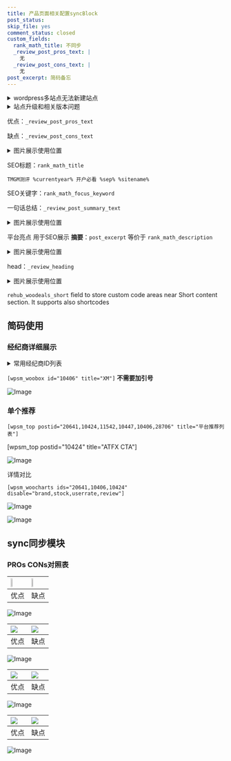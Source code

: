 ```yaml
---
title: 产品页面相关配置syncBlock
post_status: 
skip_file: yes
comment_status: closed
custom_fields:
  rank_math_title: 不同步
  _review_post_pros_text: |
    无
  _review_post_cons_text: |
    无
post_excerpt: 简码备忘
---
```

<details><summary>wordpress多站点无法新建站点</summary>

<li>和报错需要清理cookies一样的原因</li>
<li>wp-config.php里面<code>define( 'SUBDOMAIN_INSTALL', false );//子域名安装</code></li>
<li>新建子站点是用<code>define( 'SUBDOMAIN_INSTALL', true);//子域名安装</code> 完成以后，改成<code>false</code></li>
</details>

<details><summary>站点升级和相关版本问题</summary>

<p>wordpress：5.9.9
woocommerce：7.5.1
出现问题的地方：主题选项里面>><strong>Product layout >>compact style</strong></p>
<p>如何出现没有用过的字段 导致无法保存。先导出配置 然后进行修改，后面再次恢复即可。</p>
<p>出现部分字段无法显示时，需要返回默认布局后，对产品进行保存就好了。</p>
<p></p>
</details>

优点：`_review_post_pros_text`

缺点：`_review_post_cons_text`

<details><summary>图片展示使用位置</summary>

<img src="https://prod-files-secure.s3.us-west-2.amazonaws.com/39ed1227-6d7d-4570-be36-9ccd4a2c4241/f51d3d83-55d4-4bdf-9604-f37ec77ab556/Untitled.png?X-Amz-Algorithm=AWS4-HMAC-SHA256&X-Amz-Content-Sha256=UNSIGNED-PAYLOAD&X-Amz-Credential=ASIAZI2LB4663KHF47ZF%2F20250806%2Fus-west-2%2Fs3%2Faws4_request&X-Amz-Date=20250806T045519Z&X-Amz-Expires=3600&X-Amz-Security-Token=IQoJb3JpZ2luX2VjEDQaCXVzLXdlc3QtMiJHMEUCIFjvQAE9PEKOtHyTeFwKKDle4D6W5tDI%2BRNMH4nYYnOaAiEAoWJ7E2%2BuoY2CKg60BSFcxL%2FMXK9lkkJai%2BI7SYr1y1cq%2FwMIbRAAGgw2Mzc0MjMxODM4MDUiDIwAgkGNWQxKJl5cByrcA0gERkDUwRXvJbVR3bQ2%2B3GxENnivjuUuIBnvA7Ee%2B4LoovduBh5SFG4qNr7sUV37TDAdgESJ%2BAej2NKUkFULAKBt1e4EBIy7Mlalu0qRSnKJzEFT1%2Flisl3LP9LNwy4YvOeKhEe9vvMGkCPC01PEOsaQvHCChgBebTqQQmgr1wHNybn8D0ILwcbrgS7xq%2BDrEl%2F%2Bfc4AxRUkfnQtM0KQEt59Ca5OpyuKJmem4anuxX%2BbDrj7bMYCiC2OmI0DsxMyGyRCGTMyjuwwYzDyXTVMW9I5PRTa5H%2FFcYvfjK74JR3NqNrRAjwCzkJZmbBiXUguOBaqjkxhty8wgd7oOppjWUyQm1n8nVVVglvFxZNPEhm%2F86%2F11MoU%2FnPS3MKIfp7HY7LB6jILt2XUppoVqHii6oMA7wXw3ddzZw%2BXK6hQ9yer442NT1RkJXQOnhUgiSPCcfWpkbloXMDuvaKNFquemMvkoUC%2FnMQxkGdhIPEwwWH0Pyx5vZNbo7yQemec2gSVNartA137D%2F5qSrDEqLurSIwurEn%2BVrkSIHCWzza9r%2FUimZ0yg3DUUZ9qwrJWwEzxobJpT3T0QMX7bKSYMXhMYMTH7JLnWy7kh%2Fef9XD0bQH9AY01%2Fp316SPwcc%2BMLmsy8QGOqUBfq9Wt17OyN%2FskZFz73%2FAUpadxf%2BvDfFpKW4FGPRAAzj7g3GNTlzR%2BdzngvrPujSXEjwaEAjkxRX7WRtohYf3G2doQy5cnSDLu2XctbeUxtscel5Gw3NEkzHMe%2BickWl6L5aGc1cK68yCpk%2BCgNAzFVowCCPew0z5UsEGlsFvbasmSTFdDvU2P9fXASqaaVztQzGOmNsc3pEuoG7RTpo3L0l%2FXU6K&X-Amz-Signature=c6247dca20094e46a0133e70fd4a703e30f64c1f2e8038c42f29fdc29f8a463b&X-Amz-SignedHeaders=host&x-amz-checksum-mode=ENABLED&x-id=GetObject" alt="Image">
</details>

SEO标题：`rank_math_title`

`TMGM测评 %currentyear% 开户必看 %sep% %sitename%`

SEO关键字：`rank_math_focus_keyword`

一句话总结：`_review_post_summary_text`

<details><summary>图片展示使用位置</summary>

<img src="https://prod-files-secure.s3.us-west-2.amazonaws.com/39ed1227-6d7d-4570-be36-9ccd4a2c4241/4b96a922-296c-4f4e-8630-d1c870cbce01/Untitled.png?X-Amz-Algorithm=AWS4-HMAC-SHA256&X-Amz-Content-Sha256=UNSIGNED-PAYLOAD&X-Amz-Credential=ASIAZI2LB466RI3JAPAY%2F20250806%2Fus-west-2%2Fs3%2Faws4_request&X-Amz-Date=20250806T045519Z&X-Amz-Expires=3600&X-Amz-Security-Token=IQoJb3JpZ2luX2VjEDQaCXVzLXdlc3QtMiJHMEUCIEUsQKhSUOHCTgoHa3asJiqWukQ18TU9IiF8My5%2FKEOlAiEAxLLbXmAy%2Bm4NXFctPIPN%2ByR2jO0VyMaZzfsTw1dZmq8q%2FwMIbRAAGgw2Mzc0MjMxODM4MDUiDACNRPvvPadhPabzaSrcA9VbOhllnrmbX2d7ewv2xX%2FZUH77%2F6RGd4zgzAi4qYWre0WyisF0L8Dh2ylAI0EHOjgoL5eAxkJzA%2BPz%2B0oE6g4%2B5zk7sC8dV%2FtlnZcuuRstwiXZNa1R2esPz13eyE7SlnjGTGbI86dD%2FQVRaKwnUwCUsAk8NTWnvAJjSDdkhG4WFjIpYbRVvSH78UEIvRufIx631%2BZVk15wemE6VlJc9t%2FQoajy4O%2Fste15YMWJIiZxoCbZ00WYbhoAEidcOW0GstBCNvMi6ybxxXITy%2BgwmzMtOPYjEHzIX9JJNnG5Y1sXtUXovquCdkl%2FaUN2m1dIqg4vMxrrsrpDXCE2ibC0DVr4JTS9vxqNslQp8Utt8JU5NK6xtJPDJJX%2F1KYYfe9wHTJgZoxlFSKsLESFJZbCI6u20JQ0Q6Uv1r9VYj8Av%2BuDmpVXNek6jpuEt7jsI2WOLY1l7y4sxJXoAEXTEmS1H8elGdZtZGc84%2ByM0TCAKJwz%2BzkvJUVTqVl0iPTIfkqXHgVfPbY%2Bf0Jn1cxoqGLnGzyoIFJbV4SRlYreemSotVehTi6JSgHZ6VPUwo341cfzlfv6oS%2BrC6sZEn2sWFHj%2FX01ehrKmIna2OfamFyu%2FLvBeAE0E%2FFotixD%2BKSdML2sy8QGOqUBdjPOIoIeWOQz%2FWXYBW2DOD9ffDT5o3yeMy1EQQFYsPiaT7SI4iCogHxu4YJT0qt0BLLWeIvOsaGazXrGFLz9n7sB%2FOeR8Bpo0bskUi%2Bwullc6el8GOLN0UNj51IYsOZzDiwuMMmz22e%2FZjiLN%2BewDdw6efsKW5vHKaDDCfN9oNM%2FcIjb0jwuI%2BsSHEX10F%2Fm%2F2W%2BMzQxDlKQlCR7A3f2VJN4i2Su&X-Amz-Signature=6c75f760c657c6791919af2c6aeec0800b225124bf9978fe5b100afecc4507d4&X-Amz-SignedHeaders=host&x-amz-checksum-mode=ENABLED&x-id=GetObject" alt="Image">
</details>

平台亮点 用于SEO展示 **摘要**：`post_excerpt`  等价于 `rank_math_description`

<details><summary>图片展示使用位置</summary>

<img src="https://prod-files-secure.s3.us-west-2.amazonaws.com/39ed1227-6d7d-4570-be36-9ccd4a2c4241/1ee11f63-b60a-4dfe-a7a7-d58ff23b5d88/Untitled.png?X-Amz-Algorithm=AWS4-HMAC-SHA256&X-Amz-Content-Sha256=UNSIGNED-PAYLOAD&X-Amz-Credential=ASIAZI2LB466YF5J2KYM%2F20250806%2Fus-west-2%2Fs3%2Faws4_request&X-Amz-Date=20250806T045522Z&X-Amz-Expires=3600&X-Amz-Security-Token=IQoJb3JpZ2luX2VjEDQaCXVzLXdlc3QtMiJIMEYCIQDzC8l2lkPpaYNiqvv3Q4FwKNrYSEgwwJ1RhHIpRcXL3gIhAPbJjzqi2UPEJbujNk9ox6mC3O48UkTuZ4ssa05NepQEKv8DCG0QABoMNjM3NDIzMTgzODA1Igy0q0AjFPEgyZ5Hy9sq3ANgdj7IXJwbKS5hJtiZSK9bBU3dKkAdrhI2aPfEytq07E75tOPGtu5KQMe5L9cZQJoN8hU%2B6LFrN0NlPgM3KB5F88sT2Qm75JCoQk4WHAxRjkqpOhShdcaZJINL%2BB1YkU%2B4p%2BMHhuA42ZbNTcPABjD8IpvlCGfY96%2B5eHbTeumdETvT0UONg3oCmTjYHD7RcSwUrDU5Do7IrivjTVUvi5aRzObZ%2FQGp5xCouWvsuRCvKdzcDSJXVCVVaCHTAQp7PuzI1S%2Bj23SNWBU2qZeySZUfrDZuSsAe6LQBVbacF%2BMTtoY6HuuCa0%2FkhVbvokhaYxyeuoang%2BbOSNTbmVPWw1Y1R7VTyqL3V4G%2Bc%2Fivoe7XFKfHvmNLAc0N5vO%2BsWbMsTXl%2F254QJtafXbtmT8aTewmCXjdn36YbaUHYKCNfjNIQVh4%2FGZKNyUP%2FUug5hR6c%2Bq8iXT%2Bc7i72gHNNbtCkzZrLShc0hahnyIgvmjjGFcNFf31b%2BmoZJIt7pRiMCYl5Q9E5eXBscF3Koen4dggsL9UOmRaptRhR0gdtR4rwl5x9yRdTWh%2B07gNFTX4V%2BL5ZmQ6StSgp3eJ0WW2Fmdzb33%2BVZUqMnwiqVIF9vKhxVAE7EFzLYosax3kfJYCtjDSrMvEBjqkAfkqP8izQJHf1LjC0YShrqTTslLsE64oJu5Js2IdAt6eOFOjwCp4k8YG%2BQnsTnxj5enNll%2BZzb%2Fj%2FEgc3rvI%2B6W5wgXpteJohtfewMxlXlS%2FNptdzfA6MuwLVVXx27uwW3Ulh4gA7EHqqnyOTNMqIN7kYZFr3FMnvQljga%2Biv6YraXxpZ8QmQVuuvRDMEJmJNeHK4ZdAFd1yibA5ZOAyRzx4GhR%2F&X-Amz-Signature=9a15ca7ff8a2fa3aeae7662f80e3fbf4b50eafc7e27cd6a0359751b5c57e4296&X-Amz-SignedHeaders=host&x-amz-checksum-mode=ENABLED&x-id=GetObject" alt="Image">
<img src="https://prod-files-secure.s3.us-west-2.amazonaws.com/39ed1227-6d7d-4570-be36-9ccd4a2c4241/ad4118b5-78d8-4fbe-801e-3b29b5d99c01/Untitled.png?X-Amz-Algorithm=AWS4-HMAC-SHA256&X-Amz-Content-Sha256=UNSIGNED-PAYLOAD&X-Amz-Credential=ASIAZI2LB466YF5J2KYM%2F20250806%2Fus-west-2%2Fs3%2Faws4_request&X-Amz-Date=20250806T045522Z&X-Amz-Expires=3600&X-Amz-Security-Token=IQoJb3JpZ2luX2VjEDQaCXVzLXdlc3QtMiJIMEYCIQDzC8l2lkPpaYNiqvv3Q4FwKNrYSEgwwJ1RhHIpRcXL3gIhAPbJjzqi2UPEJbujNk9ox6mC3O48UkTuZ4ssa05NepQEKv8DCG0QABoMNjM3NDIzMTgzODA1Igy0q0AjFPEgyZ5Hy9sq3ANgdj7IXJwbKS5hJtiZSK9bBU3dKkAdrhI2aPfEytq07E75tOPGtu5KQMe5L9cZQJoN8hU%2B6LFrN0NlPgM3KB5F88sT2Qm75JCoQk4WHAxRjkqpOhShdcaZJINL%2BB1YkU%2B4p%2BMHhuA42ZbNTcPABjD8IpvlCGfY96%2B5eHbTeumdETvT0UONg3oCmTjYHD7RcSwUrDU5Do7IrivjTVUvi5aRzObZ%2FQGp5xCouWvsuRCvKdzcDSJXVCVVaCHTAQp7PuzI1S%2Bj23SNWBU2qZeySZUfrDZuSsAe6LQBVbacF%2BMTtoY6HuuCa0%2FkhVbvokhaYxyeuoang%2BbOSNTbmVPWw1Y1R7VTyqL3V4G%2Bc%2Fivoe7XFKfHvmNLAc0N5vO%2BsWbMsTXl%2F254QJtafXbtmT8aTewmCXjdn36YbaUHYKCNfjNIQVh4%2FGZKNyUP%2FUug5hR6c%2Bq8iXT%2Bc7i72gHNNbtCkzZrLShc0hahnyIgvmjjGFcNFf31b%2BmoZJIt7pRiMCYl5Q9E5eXBscF3Koen4dggsL9UOmRaptRhR0gdtR4rwl5x9yRdTWh%2B07gNFTX4V%2BL5ZmQ6StSgp3eJ0WW2Fmdzb33%2BVZUqMnwiqVIF9vKhxVAE7EFzLYosax3kfJYCtjDSrMvEBjqkAfkqP8izQJHf1LjC0YShrqTTslLsE64oJu5Js2IdAt6eOFOjwCp4k8YG%2BQnsTnxj5enNll%2BZzb%2Fj%2FEgc3rvI%2B6W5wgXpteJohtfewMxlXlS%2FNptdzfA6MuwLVVXx27uwW3Ulh4gA7EHqqnyOTNMqIN7kYZFr3FMnvQljga%2Biv6YraXxpZ8QmQVuuvRDMEJmJNeHK4ZdAFd1yibA5ZOAyRzx4GhR%2F&X-Amz-Signature=d19991bfa740bc5747de72752fe67f195301a68f0fbbcd1c60907ebe1c1849d1&X-Amz-SignedHeaders=host&x-amz-checksum-mode=ENABLED&x-id=GetObject" alt="Image">
<img src="https://prod-files-secure.s3.us-west-2.amazonaws.com/39ed1227-6d7d-4570-be36-9ccd4a2c4241/a38cf7c9-a79c-4b64-9e94-13589fe0758b/Untitled.png?X-Amz-Algorithm=AWS4-HMAC-SHA256&X-Amz-Content-Sha256=UNSIGNED-PAYLOAD&X-Amz-Credential=ASIAZI2LB466YF5J2KYM%2F20250806%2Fus-west-2%2Fs3%2Faws4_request&X-Amz-Date=20250806T045522Z&X-Amz-Expires=3600&X-Amz-Security-Token=IQoJb3JpZ2luX2VjEDQaCXVzLXdlc3QtMiJIMEYCIQDzC8l2lkPpaYNiqvv3Q4FwKNrYSEgwwJ1RhHIpRcXL3gIhAPbJjzqi2UPEJbujNk9ox6mC3O48UkTuZ4ssa05NepQEKv8DCG0QABoMNjM3NDIzMTgzODA1Igy0q0AjFPEgyZ5Hy9sq3ANgdj7IXJwbKS5hJtiZSK9bBU3dKkAdrhI2aPfEytq07E75tOPGtu5KQMe5L9cZQJoN8hU%2B6LFrN0NlPgM3KB5F88sT2Qm75JCoQk4WHAxRjkqpOhShdcaZJINL%2BB1YkU%2B4p%2BMHhuA42ZbNTcPABjD8IpvlCGfY96%2B5eHbTeumdETvT0UONg3oCmTjYHD7RcSwUrDU5Do7IrivjTVUvi5aRzObZ%2FQGp5xCouWvsuRCvKdzcDSJXVCVVaCHTAQp7PuzI1S%2Bj23SNWBU2qZeySZUfrDZuSsAe6LQBVbacF%2BMTtoY6HuuCa0%2FkhVbvokhaYxyeuoang%2BbOSNTbmVPWw1Y1R7VTyqL3V4G%2Bc%2Fivoe7XFKfHvmNLAc0N5vO%2BsWbMsTXl%2F254QJtafXbtmT8aTewmCXjdn36YbaUHYKCNfjNIQVh4%2FGZKNyUP%2FUug5hR6c%2Bq8iXT%2Bc7i72gHNNbtCkzZrLShc0hahnyIgvmjjGFcNFf31b%2BmoZJIt7pRiMCYl5Q9E5eXBscF3Koen4dggsL9UOmRaptRhR0gdtR4rwl5x9yRdTWh%2B07gNFTX4V%2BL5ZmQ6StSgp3eJ0WW2Fmdzb33%2BVZUqMnwiqVIF9vKhxVAE7EFzLYosax3kfJYCtjDSrMvEBjqkAfkqP8izQJHf1LjC0YShrqTTslLsE64oJu5Js2IdAt6eOFOjwCp4k8YG%2BQnsTnxj5enNll%2BZzb%2Fj%2FEgc3rvI%2B6W5wgXpteJohtfewMxlXlS%2FNptdzfA6MuwLVVXx27uwW3Ulh4gA7EHqqnyOTNMqIN7kYZFr3FMnvQljga%2Biv6YraXxpZ8QmQVuuvRDMEJmJNeHK4ZdAFd1yibA5ZOAyRzx4GhR%2F&X-Amz-Signature=8468ffab473ff2ef764fec46392bb3f8167ef15421c07a9ef4e5b1d6b34a7cff&X-Amz-SignedHeaders=host&x-amz-checksum-mode=ENABLED&x-id=GetObject" alt="Image">
<img src="https://prod-files-secure.s3.us-west-2.amazonaws.com/39ed1227-6d7d-4570-be36-9ccd4a2c4241/7da6fc1e-d2ac-42ae-8c75-cb5749aa18f6/Untitled.png?X-Amz-Algorithm=AWS4-HMAC-SHA256&X-Amz-Content-Sha256=UNSIGNED-PAYLOAD&X-Amz-Credential=ASIAZI2LB466YF5J2KYM%2F20250806%2Fus-west-2%2Fs3%2Faws4_request&X-Amz-Date=20250806T045522Z&X-Amz-Expires=3600&X-Amz-Security-Token=IQoJb3JpZ2luX2VjEDQaCXVzLXdlc3QtMiJIMEYCIQDzC8l2lkPpaYNiqvv3Q4FwKNrYSEgwwJ1RhHIpRcXL3gIhAPbJjzqi2UPEJbujNk9ox6mC3O48UkTuZ4ssa05NepQEKv8DCG0QABoMNjM3NDIzMTgzODA1Igy0q0AjFPEgyZ5Hy9sq3ANgdj7IXJwbKS5hJtiZSK9bBU3dKkAdrhI2aPfEytq07E75tOPGtu5KQMe5L9cZQJoN8hU%2B6LFrN0NlPgM3KB5F88sT2Qm75JCoQk4WHAxRjkqpOhShdcaZJINL%2BB1YkU%2B4p%2BMHhuA42ZbNTcPABjD8IpvlCGfY96%2B5eHbTeumdETvT0UONg3oCmTjYHD7RcSwUrDU5Do7IrivjTVUvi5aRzObZ%2FQGp5xCouWvsuRCvKdzcDSJXVCVVaCHTAQp7PuzI1S%2Bj23SNWBU2qZeySZUfrDZuSsAe6LQBVbacF%2BMTtoY6HuuCa0%2FkhVbvokhaYxyeuoang%2BbOSNTbmVPWw1Y1R7VTyqL3V4G%2Bc%2Fivoe7XFKfHvmNLAc0N5vO%2BsWbMsTXl%2F254QJtafXbtmT8aTewmCXjdn36YbaUHYKCNfjNIQVh4%2FGZKNyUP%2FUug5hR6c%2Bq8iXT%2Bc7i72gHNNbtCkzZrLShc0hahnyIgvmjjGFcNFf31b%2BmoZJIt7pRiMCYl5Q9E5eXBscF3Koen4dggsL9UOmRaptRhR0gdtR4rwl5x9yRdTWh%2B07gNFTX4V%2BL5ZmQ6StSgp3eJ0WW2Fmdzb33%2BVZUqMnwiqVIF9vKhxVAE7EFzLYosax3kfJYCtjDSrMvEBjqkAfkqP8izQJHf1LjC0YShrqTTslLsE64oJu5Js2IdAt6eOFOjwCp4k8YG%2BQnsTnxj5enNll%2BZzb%2Fj%2FEgc3rvI%2B6W5wgXpteJohtfewMxlXlS%2FNptdzfA6MuwLVVXx27uwW3Ulh4gA7EHqqnyOTNMqIN7kYZFr3FMnvQljga%2Biv6YraXxpZ8QmQVuuvRDMEJmJNeHK4ZdAFd1yibA5ZOAyRzx4GhR%2F&X-Amz-Signature=dd2a829b5421415701a824c134113df0d8952934fc3b6712d88a118775348c28&X-Amz-SignedHeaders=host&x-amz-checksum-mode=ENABLED&x-id=GetObject" alt="Image">
<img src="https://prod-files-secure.s3.us-west-2.amazonaws.com/39ed1227-6d7d-4570-be36-9ccd4a2c4241/7e97f40a-eaee-47f5-b2f9-475f96808fa7/Untitled.png?X-Amz-Algorithm=AWS4-HMAC-SHA256&X-Amz-Content-Sha256=UNSIGNED-PAYLOAD&X-Amz-Credential=ASIAZI2LB466YF5J2KYM%2F20250806%2Fus-west-2%2Fs3%2Faws4_request&X-Amz-Date=20250806T045522Z&X-Amz-Expires=3600&X-Amz-Security-Token=IQoJb3JpZ2luX2VjEDQaCXVzLXdlc3QtMiJIMEYCIQDzC8l2lkPpaYNiqvv3Q4FwKNrYSEgwwJ1RhHIpRcXL3gIhAPbJjzqi2UPEJbujNk9ox6mC3O48UkTuZ4ssa05NepQEKv8DCG0QABoMNjM3NDIzMTgzODA1Igy0q0AjFPEgyZ5Hy9sq3ANgdj7IXJwbKS5hJtiZSK9bBU3dKkAdrhI2aPfEytq07E75tOPGtu5KQMe5L9cZQJoN8hU%2B6LFrN0NlPgM3KB5F88sT2Qm75JCoQk4WHAxRjkqpOhShdcaZJINL%2BB1YkU%2B4p%2BMHhuA42ZbNTcPABjD8IpvlCGfY96%2B5eHbTeumdETvT0UONg3oCmTjYHD7RcSwUrDU5Do7IrivjTVUvi5aRzObZ%2FQGp5xCouWvsuRCvKdzcDSJXVCVVaCHTAQp7PuzI1S%2Bj23SNWBU2qZeySZUfrDZuSsAe6LQBVbacF%2BMTtoY6HuuCa0%2FkhVbvokhaYxyeuoang%2BbOSNTbmVPWw1Y1R7VTyqL3V4G%2Bc%2Fivoe7XFKfHvmNLAc0N5vO%2BsWbMsTXl%2F254QJtafXbtmT8aTewmCXjdn36YbaUHYKCNfjNIQVh4%2FGZKNyUP%2FUug5hR6c%2Bq8iXT%2Bc7i72gHNNbtCkzZrLShc0hahnyIgvmjjGFcNFf31b%2BmoZJIt7pRiMCYl5Q9E5eXBscF3Koen4dggsL9UOmRaptRhR0gdtR4rwl5x9yRdTWh%2B07gNFTX4V%2BL5ZmQ6StSgp3eJ0WW2Fmdzb33%2BVZUqMnwiqVIF9vKhxVAE7EFzLYosax3kfJYCtjDSrMvEBjqkAfkqP8izQJHf1LjC0YShrqTTslLsE64oJu5Js2IdAt6eOFOjwCp4k8YG%2BQnsTnxj5enNll%2BZzb%2Fj%2FEgc3rvI%2B6W5wgXpteJohtfewMxlXlS%2FNptdzfA6MuwLVVXx27uwW3Ulh4gA7EHqqnyOTNMqIN7kYZFr3FMnvQljga%2Biv6YraXxpZ8QmQVuuvRDMEJmJNeHK4ZdAFd1yibA5ZOAyRzx4GhR%2F&X-Amz-Signature=9b2a50df33493a338bccbe230f95d546e09653f7a229985debd573d97c82b0fd&X-Amz-SignedHeaders=host&x-amz-checksum-mode=ENABLED&x-id=GetObject" alt="Image">
</details>

head：`_review_heading`

<details><summary>图片展示使用位置</summary>

<img src="https://prod-files-secure.s3.us-west-2.amazonaws.com/39ed1227-6d7d-4570-be36-9ccd4a2c4241/3a4650ad-9887-415c-889a-edd51fa54f27/Untitled.png?X-Amz-Algorithm=AWS4-HMAC-SHA256&X-Amz-Content-Sha256=UNSIGNED-PAYLOAD&X-Amz-Credential=ASIAZI2LB466T2BA7OFY%2F20250806%2Fus-west-2%2Fs3%2Faws4_request&X-Amz-Date=20250806T045523Z&X-Amz-Expires=3600&X-Amz-Security-Token=IQoJb3JpZ2luX2VjEDQaCXVzLXdlc3QtMiJGMEQCICX8VLR3%2BJEthv3KiT%2Fz7o6xlmEcwW%2BBntaS22sGY9piAiBQvJiF3XQui8JUwOCr75SLEaZJ3mqVcsuQL5%2F3keSzbir%2FAwhtEAAaDDYzNzQyMzE4MzgwNSIM4xdFe874sxo2naZuKtwDawmW3VL6zfnffnA%2FunN8m%2F31UurC1ZA1vIHi0DO17dEBZSYmiuXUiCZGb%2FzYC1sSTmhcWvfs6W0%2BQ8OuBw4zDk7dl6tQ%2FoVKBcVtbOElz8L6bY6W3OyRxAzZEVe4g2maYaTjv8oldMFD60FUgzEQ4vYWQwSAHSmKsLI6B%2Bh340YZ6OLO%2FikDwJ02lZ3qqprjJ62%2FoA0%2FuQLbWt%2Fy1Fvy66gU2KgkfynAJDMZSjZBFHmELYQ79if4y8LbuUkcOznx1G747CqKfF7ca37oo0UWIkidPz2gM74yN%2FiJn%2FmMJdw4HBfn6vyOX4fQca29gKwr1eLpHhHU7m1gvmT8ILyqQV0EMvxGO%2BF%2FFLrFLAp%2FRexJ9Qx1z9ZXi4cGsSUW4kpMFlge7MmT%2FVI6oOSS%2BNiyj%2FwkIdlfggTZcUygtLK8jED%2BhId7%2F6PQ%2FSL9ZF8ymTmlyk2TSsoURkRIFDu9s48mWCKo3amddUjFuHpSWC7CJ50KmucG6gO9aQQ2cia2uEdzndLFaKRBODYYqGd7oIG9K86i0vVAf2tjedz%2BgkA3PJRAkLLCuQNQ%2BbzxGrTQXiy3foegpsa3rupmmZGf0q99qhl8tQdXN59x9LYMvx%2BYlJEP2NXtWObznquPIXQw7qzLxAY6pgGNG747fUKgf5eiAVdjwpRdHy2%2Bju2JouWx56mDtqjxM4Kn5qn4HWooVqrKt%2BDMfs5kzbnSZ067ISNeeAwzj0lWK5X%2Fko8ExRRUJl7ndDLdeNIl1C0o7nm3HdxX7zcTGtZUHgsGEt6LZqn0sEVFzxVwq%2FpHWoQGshRUqv22TylZpEvheROazB4Q8w9CqLjNCEZpfIUw5HGi7sfWmV%2B21EHXzwiZEb9Z&X-Amz-Signature=6e95ee071517b5ce64329f0095459c02f6c736b8a8f7e9e06b428204b6f14f84&X-Amz-SignedHeaders=host&x-amz-checksum-mode=ENABLED&x-id=GetObject" alt="Image">
</details>

`rehub_woodeals_short`	field to store custom code areas near Short content section. It supports also shortcodes



## 简码使用

### 经纪商详细展示

<details><summary>常用经纪商ID列表</summary>

<pre><code class="php">嘉盛 ===> 20641  [wpsm_woobox id="20641" title="嘉盛"]
易信easymarkets ===> 11542  [wpsm_woobox id="11542" title="易信easymarkets"]
ATFX外汇 ===> 10424  [wpsm_woobox id="10424" title="ATFX"]
XM ===> 10406  [wpsm_woobox id="10406" title="XM"]
TMGM ===> 29622  [wpsm_woobox id="29622" title="TMGM"]
HYCM ===> 10447  [wpsm_woobox id="10447" title="HYCM"]
fpmarkets澳福外汇 ===> 20639  [wpsm_woobox id="20639" title="fpmarkets澳福外汇"]</code></pre>
</details>

`[wpsm_woobox id="10406" title="XM"]` **不需要加引号**

![Image](https://prod-files-secure.s3.us-west-2.amazonaws.com/39ed1227-6d7d-4570-be36-9ccd4a2c4241/4f898f9d-0fa7-4e43-acd3-ac6bc7be575a/Untitled.png?X-Amz-Algorithm=AWS4-HMAC-SHA256&X-Amz-Content-Sha256=UNSIGNED-PAYLOAD&X-Amz-Credential=ASIAZI2LB4667NBYIN7H%2F20250806%2Fus-west-2%2Fs3%2Faws4_request&X-Amz-Date=20250806T045517Z&X-Amz-Expires=3600&X-Amz-Security-Token=IQoJb3JpZ2luX2VjEDQaCXVzLXdlc3QtMiJHMEUCIGTEb3YJcvzwdRocpfgTQr4P6J9DXRIUPG88i4TBkMFYAiEAoUQlMGQZKOBuILljjD1jkTNxIE%2F55evEcbtDg7G1jDcq%2FwMIbRAAGgw2Mzc0MjMxODM4MDUiDLr1fXV9swWCNh1riSrcA6i2YlxB3TpxZIohuudCKF36Sa9jvNCpqb90CK02qLDLTdDCRkMVZ7RWZN5wIGHtWIu%2FKLZ6y5sJr6YiFHWJZfOstPiDkyv1sYxf3H%2F7JaT6ujEKDTwPhsOSnI%2BruO2A3M5MdHJBjZQ%2Fi3C2c%2FJoEXRY6gWjSVvvhtEJ6Zyjvae7FSyCWLPl2LetptYReDqFiWd8CewUVcOgRCZVidUEZarBgCXut0jNWSP3aYYl4YWSMG0QS2zg%2FRjmGOHTFtdLqaCi7%2Bpj6c8bpToybUjJwu6O8pjF2RIGG%2FYluyIfLNTJ0BW9DwcRIDj6KQ95UsoQcRj494eywKA5bYIH8yAMf%2F15Dhh9UBZD9dDuyeuj72I5pvwlclPiicpBpsInZQHISeQiEHOXeLsz7ntQkcCZa8y8F2AeH%2F1gbBzWD0%2FJCkkEz2cHQ21GprPAUd4L%2Fqogcy%2F%2FKegXyrVKLCpzA%2BxYPCMrXk0tH0vSLx6In09kJq0p5BWWSg7C3oA%2Bd9X9ZU0C3Gt7Tz1vNcxxzgQShBS824Irlnhw2EArzk%2F0axUi9GUMrR7oL3ZkFRw%2Bnvvj6iZk0KYwcgLndMTDSvP20pMamPliWmjQi6JvRm95DeaSqqAPRfRn6BbYg1swtKxdMJyty8QGOqUBdju6eyTbBUaBrCiNjNWJ%2F%2BZAz3yqt%2BsF2IcNGzNrRz%2B2a0D6ZeG4iggl3Zj35DL4CPgpVlkpPUXWi1kyRnnbmraB13GwchRSNhYRSXR6SzZxOSrDAeRoNo1fpQP%2FIViH0msH8lZsp4eO5Y2QG0x1n92k5SY6myYn4%2BNZEEvDDSg6KHyTDuCl%2FDsgT4Mp7arJDAsPHh2gl%2FAYFbJIUBPRvI%2B5FUZF&X-Amz-Signature=1a4eab90584c04c2efeab7a813cb828aa089ab9a86eb27c6fc98619d9abbd188&X-Amz-SignedHeaders=host&x-amz-checksum-mode=ENABLED&x-id=GetObject)

### 单个推荐
`[wpsm_top postid="20641,10424,11542,10447,10406,28706" title="平台推荐列表"]`

[wpsm_top postid="10424" title="ATFX CTA"]

![Image](https://prod-files-secure.s3.us-west-2.amazonaws.com/39ed1227-6d7d-4570-be36-9ccd4a2c4241/5ac620dc-51a8-48b6-b55d-91f47299193c/Untitled.png?X-Amz-Algorithm=AWS4-HMAC-SHA256&X-Amz-Content-Sha256=UNSIGNED-PAYLOAD&X-Amz-Credential=ASIAZI2LB4667NBYIN7H%2F20250806%2Fus-west-2%2Fs3%2Faws4_request&X-Amz-Date=20250806T045517Z&X-Amz-Expires=3600&X-Amz-Security-Token=IQoJb3JpZ2luX2VjEDQaCXVzLXdlc3QtMiJHMEUCIGTEb3YJcvzwdRocpfgTQr4P6J9DXRIUPG88i4TBkMFYAiEAoUQlMGQZKOBuILljjD1jkTNxIE%2F55evEcbtDg7G1jDcq%2FwMIbRAAGgw2Mzc0MjMxODM4MDUiDLr1fXV9swWCNh1riSrcA6i2YlxB3TpxZIohuudCKF36Sa9jvNCpqb90CK02qLDLTdDCRkMVZ7RWZN5wIGHtWIu%2FKLZ6y5sJr6YiFHWJZfOstPiDkyv1sYxf3H%2F7JaT6ujEKDTwPhsOSnI%2BruO2A3M5MdHJBjZQ%2Fi3C2c%2FJoEXRY6gWjSVvvhtEJ6Zyjvae7FSyCWLPl2LetptYReDqFiWd8CewUVcOgRCZVidUEZarBgCXut0jNWSP3aYYl4YWSMG0QS2zg%2FRjmGOHTFtdLqaCi7%2Bpj6c8bpToybUjJwu6O8pjF2RIGG%2FYluyIfLNTJ0BW9DwcRIDj6KQ95UsoQcRj494eywKA5bYIH8yAMf%2F15Dhh9UBZD9dDuyeuj72I5pvwlclPiicpBpsInZQHISeQiEHOXeLsz7ntQkcCZa8y8F2AeH%2F1gbBzWD0%2FJCkkEz2cHQ21GprPAUd4L%2Fqogcy%2F%2FKegXyrVKLCpzA%2BxYPCMrXk0tH0vSLx6In09kJq0p5BWWSg7C3oA%2Bd9X9ZU0C3Gt7Tz1vNcxxzgQShBS824Irlnhw2EArzk%2F0axUi9GUMrR7oL3ZkFRw%2Bnvvj6iZk0KYwcgLndMTDSvP20pMamPliWmjQi6JvRm95DeaSqqAPRfRn6BbYg1swtKxdMJyty8QGOqUBdju6eyTbBUaBrCiNjNWJ%2F%2BZAz3yqt%2BsF2IcNGzNrRz%2B2a0D6ZeG4iggl3Zj35DL4CPgpVlkpPUXWi1kyRnnbmraB13GwchRSNhYRSXR6SzZxOSrDAeRoNo1fpQP%2FIViH0msH8lZsp4eO5Y2QG0x1n92k5SY6myYn4%2BNZEEvDDSg6KHyTDuCl%2FDsgT4Mp7arJDAsPHh2gl%2FAYFbJIUBPRvI%2B5FUZF&X-Amz-Signature=5a023d0f459eade1a02deee9212bb1283ce32841570505dff18867e64f49cc4b&X-Amz-SignedHeaders=host&x-amz-checksum-mode=ENABLED&x-id=GetObject)

详情对比

`[wpsm_woocharts ids="20641,10406,10424" disable="brand,stock,userrate,review"]`

![Image](https://prod-files-secure.s3.us-west-2.amazonaws.com/39ed1227-6d7d-4570-be36-9ccd4a2c4241/bf3ba45f-b9f3-4295-8aef-b4a495fd25f4/Untitled.png?X-Amz-Algorithm=AWS4-HMAC-SHA256&X-Amz-Content-Sha256=UNSIGNED-PAYLOAD&X-Amz-Credential=ASIAZI2LB4667NBYIN7H%2F20250806%2Fus-west-2%2Fs3%2Faws4_request&X-Amz-Date=20250806T045517Z&X-Amz-Expires=3600&X-Amz-Security-Token=IQoJb3JpZ2luX2VjEDQaCXVzLXdlc3QtMiJHMEUCIGTEb3YJcvzwdRocpfgTQr4P6J9DXRIUPG88i4TBkMFYAiEAoUQlMGQZKOBuILljjD1jkTNxIE%2F55evEcbtDg7G1jDcq%2FwMIbRAAGgw2Mzc0MjMxODM4MDUiDLr1fXV9swWCNh1riSrcA6i2YlxB3TpxZIohuudCKF36Sa9jvNCpqb90CK02qLDLTdDCRkMVZ7RWZN5wIGHtWIu%2FKLZ6y5sJr6YiFHWJZfOstPiDkyv1sYxf3H%2F7JaT6ujEKDTwPhsOSnI%2BruO2A3M5MdHJBjZQ%2Fi3C2c%2FJoEXRY6gWjSVvvhtEJ6Zyjvae7FSyCWLPl2LetptYReDqFiWd8CewUVcOgRCZVidUEZarBgCXut0jNWSP3aYYl4YWSMG0QS2zg%2FRjmGOHTFtdLqaCi7%2Bpj6c8bpToybUjJwu6O8pjF2RIGG%2FYluyIfLNTJ0BW9DwcRIDj6KQ95UsoQcRj494eywKA5bYIH8yAMf%2F15Dhh9UBZD9dDuyeuj72I5pvwlclPiicpBpsInZQHISeQiEHOXeLsz7ntQkcCZa8y8F2AeH%2F1gbBzWD0%2FJCkkEz2cHQ21GprPAUd4L%2Fqogcy%2F%2FKegXyrVKLCpzA%2BxYPCMrXk0tH0vSLx6In09kJq0p5BWWSg7C3oA%2Bd9X9ZU0C3Gt7Tz1vNcxxzgQShBS824Irlnhw2EArzk%2F0axUi9GUMrR7oL3ZkFRw%2Bnvvj6iZk0KYwcgLndMTDSvP20pMamPliWmjQi6JvRm95DeaSqqAPRfRn6BbYg1swtKxdMJyty8QGOqUBdju6eyTbBUaBrCiNjNWJ%2F%2BZAz3yqt%2BsF2IcNGzNrRz%2B2a0D6ZeG4iggl3Zj35DL4CPgpVlkpPUXWi1kyRnnbmraB13GwchRSNhYRSXR6SzZxOSrDAeRoNo1fpQP%2FIViH0msH8lZsp4eO5Y2QG0x1n92k5SY6myYn4%2BNZEEvDDSg6KHyTDuCl%2FDsgT4Mp7arJDAsPHh2gl%2FAYFbJIUBPRvI%2B5FUZF&X-Amz-Signature=38c9e6f848fca86298691704974dd95ecdf62272bec40be5830cbaea5d95c8ce&X-Amz-SignedHeaders=host&x-amz-checksum-mode=ENABLED&x-id=GetObject)

![Image](https://prod-files-secure.s3.us-west-2.amazonaws.com/39ed1227-6d7d-4570-be36-9ccd4a2c4241/30bc56ef-f383-4b48-9768-2ebc9e436ec0/Untitled.png?X-Amz-Algorithm=AWS4-HMAC-SHA256&X-Amz-Content-Sha256=UNSIGNED-PAYLOAD&X-Amz-Credential=ASIAZI2LB4667NBYIN7H%2F20250806%2Fus-west-2%2Fs3%2Faws4_request&X-Amz-Date=20250806T045517Z&X-Amz-Expires=3600&X-Amz-Security-Token=IQoJb3JpZ2luX2VjEDQaCXVzLXdlc3QtMiJHMEUCIGTEb3YJcvzwdRocpfgTQr4P6J9DXRIUPG88i4TBkMFYAiEAoUQlMGQZKOBuILljjD1jkTNxIE%2F55evEcbtDg7G1jDcq%2FwMIbRAAGgw2Mzc0MjMxODM4MDUiDLr1fXV9swWCNh1riSrcA6i2YlxB3TpxZIohuudCKF36Sa9jvNCpqb90CK02qLDLTdDCRkMVZ7RWZN5wIGHtWIu%2FKLZ6y5sJr6YiFHWJZfOstPiDkyv1sYxf3H%2F7JaT6ujEKDTwPhsOSnI%2BruO2A3M5MdHJBjZQ%2Fi3C2c%2FJoEXRY6gWjSVvvhtEJ6Zyjvae7FSyCWLPl2LetptYReDqFiWd8CewUVcOgRCZVidUEZarBgCXut0jNWSP3aYYl4YWSMG0QS2zg%2FRjmGOHTFtdLqaCi7%2Bpj6c8bpToybUjJwu6O8pjF2RIGG%2FYluyIfLNTJ0BW9DwcRIDj6KQ95UsoQcRj494eywKA5bYIH8yAMf%2F15Dhh9UBZD9dDuyeuj72I5pvwlclPiicpBpsInZQHISeQiEHOXeLsz7ntQkcCZa8y8F2AeH%2F1gbBzWD0%2FJCkkEz2cHQ21GprPAUd4L%2Fqogcy%2F%2FKegXyrVKLCpzA%2BxYPCMrXk0tH0vSLx6In09kJq0p5BWWSg7C3oA%2Bd9X9ZU0C3Gt7Tz1vNcxxzgQShBS824Irlnhw2EArzk%2F0axUi9GUMrR7oL3ZkFRw%2Bnvvj6iZk0KYwcgLndMTDSvP20pMamPliWmjQi6JvRm95DeaSqqAPRfRn6BbYg1swtKxdMJyty8QGOqUBdju6eyTbBUaBrCiNjNWJ%2F%2BZAz3yqt%2BsF2IcNGzNrRz%2B2a0D6ZeG4iggl3Zj35DL4CPgpVlkpPUXWi1kyRnnbmraB13GwchRSNhYRSXR6SzZxOSrDAeRoNo1fpQP%2FIViH0msH8lZsp4eO5Y2QG0x1n92k5SY6myYn4%2BNZEEvDDSg6KHyTDuCl%2FDsgT4Mp7arJDAsPHh2gl%2FAYFbJIUBPRvI%2B5FUZF&X-Amz-Signature=a311bc4fef3d338620246db4c58a785deaac6071237e9bc0012a83a9fa3818f3&X-Amz-SignedHeaders=host&x-amz-checksum-mode=ENABLED&x-id=GetObject)

## sync同步模块

### PROs CONs对照表

| <img src="https://cdn.ifttt.fun/gh/jarlin8/OSS@main/icons/customize/pros.svg" height="auto" width="37.3%"> | <img src="https://cdn.ifttt.fun/gh/jarlin8/OSS@main/icons/customize/cons.svg" height="auto" width="28.8%"> |
| :--- | :--- |
| 优点 | 缺点 |

![Image](https://prod-files-secure.s3.us-west-2.amazonaws.com/39ed1227-6d7d-4570-be36-9ccd4a2c4241/8742b755-dfb5-4004-9a5f-d6e561664bd8/Untitled.png?X-Amz-Algorithm=AWS4-HMAC-SHA256&X-Amz-Content-Sha256=UNSIGNED-PAYLOAD&X-Amz-Credential=ASIAZI2LB4667NBYIN7H%2F20250806%2Fus-west-2%2Fs3%2Faws4_request&X-Amz-Date=20250806T045517Z&X-Amz-Expires=3600&X-Amz-Security-Token=IQoJb3JpZ2luX2VjEDQaCXVzLXdlc3QtMiJHMEUCIGTEb3YJcvzwdRocpfgTQr4P6J9DXRIUPG88i4TBkMFYAiEAoUQlMGQZKOBuILljjD1jkTNxIE%2F55evEcbtDg7G1jDcq%2FwMIbRAAGgw2Mzc0MjMxODM4MDUiDLr1fXV9swWCNh1riSrcA6i2YlxB3TpxZIohuudCKF36Sa9jvNCpqb90CK02qLDLTdDCRkMVZ7RWZN5wIGHtWIu%2FKLZ6y5sJr6YiFHWJZfOstPiDkyv1sYxf3H%2F7JaT6ujEKDTwPhsOSnI%2BruO2A3M5MdHJBjZQ%2Fi3C2c%2FJoEXRY6gWjSVvvhtEJ6Zyjvae7FSyCWLPl2LetptYReDqFiWd8CewUVcOgRCZVidUEZarBgCXut0jNWSP3aYYl4YWSMG0QS2zg%2FRjmGOHTFtdLqaCi7%2Bpj6c8bpToybUjJwu6O8pjF2RIGG%2FYluyIfLNTJ0BW9DwcRIDj6KQ95UsoQcRj494eywKA5bYIH8yAMf%2F15Dhh9UBZD9dDuyeuj72I5pvwlclPiicpBpsInZQHISeQiEHOXeLsz7ntQkcCZa8y8F2AeH%2F1gbBzWD0%2FJCkkEz2cHQ21GprPAUd4L%2Fqogcy%2F%2FKegXyrVKLCpzA%2BxYPCMrXk0tH0vSLx6In09kJq0p5BWWSg7C3oA%2Bd9X9ZU0C3Gt7Tz1vNcxxzgQShBS824Irlnhw2EArzk%2F0axUi9GUMrR7oL3ZkFRw%2Bnvvj6iZk0KYwcgLndMTDSvP20pMamPliWmjQi6JvRm95DeaSqqAPRfRn6BbYg1swtKxdMJyty8QGOqUBdju6eyTbBUaBrCiNjNWJ%2F%2BZAz3yqt%2BsF2IcNGzNrRz%2B2a0D6ZeG4iggl3Zj35DL4CPgpVlkpPUXWi1kyRnnbmraB13GwchRSNhYRSXR6SzZxOSrDAeRoNo1fpQP%2FIViH0msH8lZsp4eO5Y2QG0x1n92k5SY6myYn4%2BNZEEvDDSg6KHyTDuCl%2FDsgT4Mp7arJDAsPHh2gl%2FAYFbJIUBPRvI%2B5FUZF&X-Amz-Signature=7c80f876e1fa7f2a45c5349d449d16603dba0ed8b1e09fad2e5cd4281f9d7e15&X-Amz-SignedHeaders=host&x-amz-checksum-mode=ENABLED&x-id=GetObject)

| <img src="https://cdn.ifttt.fun/gh/jarlin8/OSS@main/icons/customize/pros1.svg" height="auto"> | <img src="https://cdn.ifttt.fun/gh/jarlin8/OSS@main/icons/customize/cons1.svg" height="auto"> |
| :--- | :--- |
| 优点 | 缺点 |

![Image](https://prod-files-secure.s3.us-west-2.amazonaws.com/39ed1227-6d7d-4570-be36-9ccd4a2c4241/806358f8-c9c4-4e17-bb35-c6c76a5397a5/Untitled.png?X-Amz-Algorithm=AWS4-HMAC-SHA256&X-Amz-Content-Sha256=UNSIGNED-PAYLOAD&X-Amz-Credential=ASIAZI2LB4667NBYIN7H%2F20250806%2Fus-west-2%2Fs3%2Faws4_request&X-Amz-Date=20250806T045517Z&X-Amz-Expires=3600&X-Amz-Security-Token=IQoJb3JpZ2luX2VjEDQaCXVzLXdlc3QtMiJHMEUCIGTEb3YJcvzwdRocpfgTQr4P6J9DXRIUPG88i4TBkMFYAiEAoUQlMGQZKOBuILljjD1jkTNxIE%2F55evEcbtDg7G1jDcq%2FwMIbRAAGgw2Mzc0MjMxODM4MDUiDLr1fXV9swWCNh1riSrcA6i2YlxB3TpxZIohuudCKF36Sa9jvNCpqb90CK02qLDLTdDCRkMVZ7RWZN5wIGHtWIu%2FKLZ6y5sJr6YiFHWJZfOstPiDkyv1sYxf3H%2F7JaT6ujEKDTwPhsOSnI%2BruO2A3M5MdHJBjZQ%2Fi3C2c%2FJoEXRY6gWjSVvvhtEJ6Zyjvae7FSyCWLPl2LetptYReDqFiWd8CewUVcOgRCZVidUEZarBgCXut0jNWSP3aYYl4YWSMG0QS2zg%2FRjmGOHTFtdLqaCi7%2Bpj6c8bpToybUjJwu6O8pjF2RIGG%2FYluyIfLNTJ0BW9DwcRIDj6KQ95UsoQcRj494eywKA5bYIH8yAMf%2F15Dhh9UBZD9dDuyeuj72I5pvwlclPiicpBpsInZQHISeQiEHOXeLsz7ntQkcCZa8y8F2AeH%2F1gbBzWD0%2FJCkkEz2cHQ21GprPAUd4L%2Fqogcy%2F%2FKegXyrVKLCpzA%2BxYPCMrXk0tH0vSLx6In09kJq0p5BWWSg7C3oA%2Bd9X9ZU0C3Gt7Tz1vNcxxzgQShBS824Irlnhw2EArzk%2F0axUi9GUMrR7oL3ZkFRw%2Bnvvj6iZk0KYwcgLndMTDSvP20pMamPliWmjQi6JvRm95DeaSqqAPRfRn6BbYg1swtKxdMJyty8QGOqUBdju6eyTbBUaBrCiNjNWJ%2F%2BZAz3yqt%2BsF2IcNGzNrRz%2B2a0D6ZeG4iggl3Zj35DL4CPgpVlkpPUXWi1kyRnnbmraB13GwchRSNhYRSXR6SzZxOSrDAeRoNo1fpQP%2FIViH0msH8lZsp4eO5Y2QG0x1n92k5SY6myYn4%2BNZEEvDDSg6KHyTDuCl%2FDsgT4Mp7arJDAsPHh2gl%2FAYFbJIUBPRvI%2B5FUZF&X-Amz-Signature=918cc01b28a32f894e05b5ccd74693a768fc08ab362de816b2641704922a5acb&X-Amz-SignedHeaders=host&x-amz-checksum-mode=ENABLED&x-id=GetObject)

| <img src="https://cdn.ifttt.fun/gh/jarlin8/OSS@main/icons/customize/pros2.svg" height="auto"> | <img src="https://cdn.ifttt.fun/gh/jarlin8/OSS@main/icons/customize/cons2.svg" height="auto"> |
| :--- | :--- |
| 优点 | 缺点 |

![Image](https://prod-files-secure.s3.us-west-2.amazonaws.com/39ed1227-6d7d-4570-be36-9ccd4a2c4241/a9245ec9-70dd-4005-b534-0d54315fc5f3/Untitled.png?X-Amz-Algorithm=AWS4-HMAC-SHA256&X-Amz-Content-Sha256=UNSIGNED-PAYLOAD&X-Amz-Credential=ASIAZI2LB4667NBYIN7H%2F20250806%2Fus-west-2%2Fs3%2Faws4_request&X-Amz-Date=20250806T045517Z&X-Amz-Expires=3600&X-Amz-Security-Token=IQoJb3JpZ2luX2VjEDQaCXVzLXdlc3QtMiJHMEUCIGTEb3YJcvzwdRocpfgTQr4P6J9DXRIUPG88i4TBkMFYAiEAoUQlMGQZKOBuILljjD1jkTNxIE%2F55evEcbtDg7G1jDcq%2FwMIbRAAGgw2Mzc0MjMxODM4MDUiDLr1fXV9swWCNh1riSrcA6i2YlxB3TpxZIohuudCKF36Sa9jvNCpqb90CK02qLDLTdDCRkMVZ7RWZN5wIGHtWIu%2FKLZ6y5sJr6YiFHWJZfOstPiDkyv1sYxf3H%2F7JaT6ujEKDTwPhsOSnI%2BruO2A3M5MdHJBjZQ%2Fi3C2c%2FJoEXRY6gWjSVvvhtEJ6Zyjvae7FSyCWLPl2LetptYReDqFiWd8CewUVcOgRCZVidUEZarBgCXut0jNWSP3aYYl4YWSMG0QS2zg%2FRjmGOHTFtdLqaCi7%2Bpj6c8bpToybUjJwu6O8pjF2RIGG%2FYluyIfLNTJ0BW9DwcRIDj6KQ95UsoQcRj494eywKA5bYIH8yAMf%2F15Dhh9UBZD9dDuyeuj72I5pvwlclPiicpBpsInZQHISeQiEHOXeLsz7ntQkcCZa8y8F2AeH%2F1gbBzWD0%2FJCkkEz2cHQ21GprPAUd4L%2Fqogcy%2F%2FKegXyrVKLCpzA%2BxYPCMrXk0tH0vSLx6In09kJq0p5BWWSg7C3oA%2Bd9X9ZU0C3Gt7Tz1vNcxxzgQShBS824Irlnhw2EArzk%2F0axUi9GUMrR7oL3ZkFRw%2Bnvvj6iZk0KYwcgLndMTDSvP20pMamPliWmjQi6JvRm95DeaSqqAPRfRn6BbYg1swtKxdMJyty8QGOqUBdju6eyTbBUaBrCiNjNWJ%2F%2BZAz3yqt%2BsF2IcNGzNrRz%2B2a0D6ZeG4iggl3Zj35DL4CPgpVlkpPUXWi1kyRnnbmraB13GwchRSNhYRSXR6SzZxOSrDAeRoNo1fpQP%2FIViH0msH8lZsp4eO5Y2QG0x1n92k5SY6myYn4%2BNZEEvDDSg6KHyTDuCl%2FDsgT4Mp7arJDAsPHh2gl%2FAYFbJIUBPRvI%2B5FUZF&X-Amz-Signature=c98a550ef3d354b8cf774ae3ce28e11ba5c884a27be8cbfdf82e00dde96c08bc&X-Amz-SignedHeaders=host&x-amz-checksum-mode=ENABLED&x-id=GetObject)

| <img src="https://cdn.ifttt.fun/gh/jarlin8/OSS@main/icons/customize/pros3.svg" height="auto"> | <img src="https://cdn.ifttt.fun/gh/jarlin8/OSS@main/icons/customize/cons3.svg" height="auto"> |
| :--- | :--- |
| 优点 | 缺点 |

![Image](https://prod-files-secure.s3.us-west-2.amazonaws.com/39ed1227-6d7d-4570-be36-9ccd4a2c4241/e1e580a2-2e5c-4780-9ff4-19c318fc2284/Untitled.png?X-Amz-Algorithm=AWS4-HMAC-SHA256&X-Amz-Content-Sha256=UNSIGNED-PAYLOAD&X-Amz-Credential=ASIAZI2LB4667NBYIN7H%2F20250806%2Fus-west-2%2Fs3%2Faws4_request&X-Amz-Date=20250806T045517Z&X-Amz-Expires=3600&X-Amz-Security-Token=IQoJb3JpZ2luX2VjEDQaCXVzLXdlc3QtMiJHMEUCIGTEb3YJcvzwdRocpfgTQr4P6J9DXRIUPG88i4TBkMFYAiEAoUQlMGQZKOBuILljjD1jkTNxIE%2F55evEcbtDg7G1jDcq%2FwMIbRAAGgw2Mzc0MjMxODM4MDUiDLr1fXV9swWCNh1riSrcA6i2YlxB3TpxZIohuudCKF36Sa9jvNCpqb90CK02qLDLTdDCRkMVZ7RWZN5wIGHtWIu%2FKLZ6y5sJr6YiFHWJZfOstPiDkyv1sYxf3H%2F7JaT6ujEKDTwPhsOSnI%2BruO2A3M5MdHJBjZQ%2Fi3C2c%2FJoEXRY6gWjSVvvhtEJ6Zyjvae7FSyCWLPl2LetptYReDqFiWd8CewUVcOgRCZVidUEZarBgCXut0jNWSP3aYYl4YWSMG0QS2zg%2FRjmGOHTFtdLqaCi7%2Bpj6c8bpToybUjJwu6O8pjF2RIGG%2FYluyIfLNTJ0BW9DwcRIDj6KQ95UsoQcRj494eywKA5bYIH8yAMf%2F15Dhh9UBZD9dDuyeuj72I5pvwlclPiicpBpsInZQHISeQiEHOXeLsz7ntQkcCZa8y8F2AeH%2F1gbBzWD0%2FJCkkEz2cHQ21GprPAUd4L%2Fqogcy%2F%2FKegXyrVKLCpzA%2BxYPCMrXk0tH0vSLx6In09kJq0p5BWWSg7C3oA%2Bd9X9ZU0C3Gt7Tz1vNcxxzgQShBS824Irlnhw2EArzk%2F0axUi9GUMrR7oL3ZkFRw%2Bnvvj6iZk0KYwcgLndMTDSvP20pMamPliWmjQi6JvRm95DeaSqqAPRfRn6BbYg1swtKxdMJyty8QGOqUBdju6eyTbBUaBrCiNjNWJ%2F%2BZAz3yqt%2BsF2IcNGzNrRz%2B2a0D6ZeG4iggl3Zj35DL4CPgpVlkpPUXWi1kyRnnbmraB13GwchRSNhYRSXR6SzZxOSrDAeRoNo1fpQP%2FIViH0msH8lZsp4eO5Y2QG0x1n92k5SY6myYn4%2BNZEEvDDSg6KHyTDuCl%2FDsgT4Mp7arJDAsPHh2gl%2FAYFbJIUBPRvI%2B5FUZF&X-Amz-Signature=a140cb78b84b3e6ccb2446f78d9b46620dab537ba30efabede6621df84b27de1&X-Amz-SignedHeaders=host&x-amz-checksum-mode=ENABLED&x-id=GetObject)